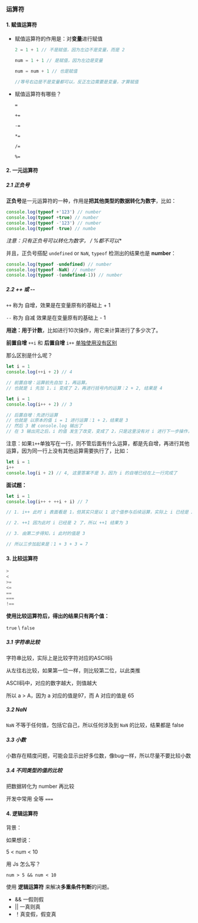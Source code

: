### 运算符

#### 1. 赋值运算符

- 赋值运算符的作用是：对**变量**进行赋值

  ~~~javascript
  2 = 1 + 1 // 不是赋值，因为左边不是变量，而是 2

  num = 1 + 1 // 是赋值，因为左边是变量

  num = num + 1 // 也是赋值

  //等号右边是不是变量都可以，反正左边需要是变量，才算赋值
  ~~~

- 赋值运算符有哪些？

   `=`

  `+=`

  `-=`

  `*=`

  `/=`

  `%=`

#### 2. 一元运算符

##### 2.1 正负号

**正负号**是一元运算符的一种，作用是**把其他类型的数据转化为数字**，比如：

~~~javascript
console.log(typeof +'123') // number
console.log(typeof +true) // number
console.log(typeof -'123') // number
console.log(typeof -true) // numbe
~~~

**注意：只有正负号可以转化为数字，* / %都不可以**

并且，正负号搭配 `undefined` or `NaN`, `typeof` 检测出的结果也是 **number**：

~~~javascript
console.log(typeof -undefined) // number
console.log(typeof -NaN) // number
console.log(typeof -(undefined-1)) // number
~~~

##### 2.2 ++ 或 --

`++` 称为 自增，效果是在变量原有的基础上 + 1

`--` 称为 自减 效果是在变量原有的基础上 - 1

**用途：用于计数**，比如进行10次操作，用它来计算进行了多少次了。

**前置自增** `++i` 和 **后置自增** `i++` <u>单独使用没有区别</u>

那么区别是什么呢？

~~~javascript
let i = 1
console.log(++i + 2) // 4

// 前置自增：运算前先自加 1，再运算。
// 也就是 i 先加 1，i 变成了 2，再进行括号内的运算：2 + 2, 结果是 4
~~~

~~~javascript
let i = 1
console.log(i++ + 2) // 3

// 后置自增：先进行运算
// 也就是 以原本的值 i = 1 进行运算：1 + 2，结果是 3
// 然后 3 被 console.log 输出了
// 在 3 输出完之后，i 的值 发生了改变，变成了 2，只是这里没有对 i 进行下一步操作，所以没有体现出来
~~~

注意：如果`1++`单独写在一行，则不管后面有什么运算，都是先自增，再进行其他运算，因为同一行上没有其他运算需要执行了，比如：

~~~javascript
let i = 1
i++
console.log(i + 2) // 4, 这里答案不是 3，因为 i 的自增已经在上一行完成了
~~~

**面试题：**

~~~javascript
let i = 1
console.log(i++ + ++i + i) // 7

// 1. i++ 此时 i 表面看是 1，但其实只是以 1 这个值参与后续运算，实际上 i 已经是 2 了，所以如果再次出现 i, 就要代入 2 这个值了

// 2. ++1 因为此时 i 已经是 2 了，所以 ++1 结果为 3

// 3. 由第二步得知，i 此时的值是 3

// 所以三步加起来是：1 + 3 + 3 = 7
~~~

#### 3. 比较运算符

~~~javascript
>
< 
>= 
<=
==
===
!==
~~~

**使用比较运算符后，得出的结果只有两个值：**

`true` \ `false`

##### 3.1 字符串比较

字符串比较，实际上是比较字符对应的ASCII码

从左往右比较，如果第一位一样，则比较第二位，以此类推

ASCII码中，对应的数字越大，则值越大

所以 a > A，因为 a 对应的值是97，而 A 对应的值是 65

##### 3.2 NaN

`NaN` 不等于任何值，包括它自己，所以任何涉及到 `NaN` 的比较，结果都是 false

##### 3.3 小数

小数存在精度问题，可能会显示出好多位数，像bug一样，所以尽量不要比较小数

##### 3.4 不同类型的值的比较

把数据转化为 number 再比较

开发中常用 全等 `===`

#### 4. 逻辑运算符

背景：

如果想说：

5 < num < 10

用 Js 怎么写？

`num > 5 && num < 10`

使用 **逻辑运算符** 来解决**多重条件判断**的问题。

- && 一假则假
- || 一真则真
- ！真变假，假变真









